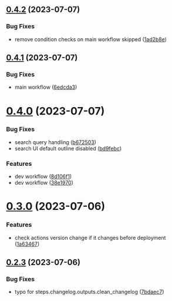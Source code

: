 ## [0.4.2](https://github.com/henrynoowah/blog/compare/v0.4.1...v0.4.2) (2023-07-07)


### Bug Fixes

* remove condition checks on main workflow skipped ([1ad2b8e](https://github.com/henrynoowah/blog/commit/1ad2b8ebf0d7d11bcab463e8bd7a3ad4de21c822))



## [0.4.1](https://github.com/henrynoowah/blog/compare/v0.4.0...v0.4.1) (2023-07-07)


### Bug Fixes

* main workflow ([6edcda3](https://github.com/henrynoowah/blog/commit/6edcda331f79bbc66c1a01ce5da6cc1b9741b3f2))



# [0.4.0](https://github.com/henrynoowah/blog/compare/v0.3.0...v0.4.0) (2023-07-07)


### Bug Fixes

* search query handling ([b672503](https://github.com/henrynoowah/blog/commit/b672503b9540b3fbf3e6111fa514dfd56bfd7e09))
* search UI default outline disabled ([bd9febc](https://github.com/henrynoowah/blog/commit/bd9febc5d49db10f47484ea9d0e4b44f25300ae7))


### Features

* dev workflow ([8d106f1](https://github.com/henrynoowah/blog/commit/8d106f18d2a8d94505778cfb5dbf769062931c28))
* dev workflow ([38e1970](https://github.com/henrynoowah/blog/commit/38e1970d194f9ab992d2bd191cb94022093c262f))



# [0.3.0](https://github.com/henrynoowah/blog/compare/v0.2.3...v0.3.0) (2023-07-06)


### Features

* check actions version change if it changes before deployment ([1a63467](https://github.com/henrynoowah/blog/commit/1a634671e994da7b6ed2dae4a2691a49e745fe10))



## [0.2.3](https://github.com/henrynoowah/blog/compare/v0.2.2...v0.2.3) (2023-07-06)


### Bug Fixes

* typo for steps.changelog.outputs.clean_changelog ([7bdaec7](https://github.com/henrynoowah/blog/commit/7bdaec7fdb7f893a1fdfd701f66116cd3b596973))



